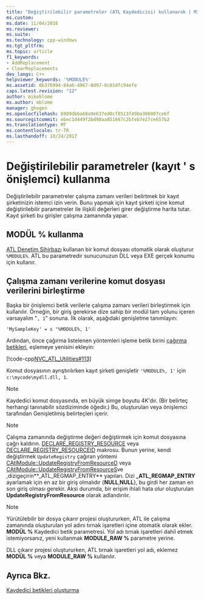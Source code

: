 ```yaml
---
title: "Değiştirilebilir parametreler (ATL Kaydedicisi) kullanarak | Microsoft Docs"
ms.custom: 
ms.date: 11/04/2016
ms.reviewer: 
ms.suite: 
ms.technology: cpp-windows
ms.tgt_pltfrm: 
ms.topic: article
f1_keywords:
- AddReplacement
- ClearReplacements
dev_langs: C++
helpviewer_keywords: '%MODULE%'
ms.assetid: 0b376994-84a6-4967-8d97-8c01dfc94efe
caps.latest.revision: "12"
author: mikeblome
ms.author: mblome
manager: ghogen
ms.openlocfilehash: 6909db6a68a9e637ed0cf8513f49ba306007ce6f
ms.sourcegitcommit: ebec1d449f2bd98aa851667c2bfeb7e27ce657b2
ms.translationtype: MT
ms.contentlocale: tr-TR
ms.lasthandoff: 10/24/2017
---
```

# <a name="using-replaceable-parameters-the-registrar39s-preprocessor"></a>Değiştirilebilir parametreler (kayıt &#39; s önişlemci) kullanma
Değiştirilebilir parametreler çalışma zamanı verileri belirtmek bir kayıt şirketinizin istemci izin verin. Bunu yapmak için kayıt şirketi içine komut değiştirilebilir parametreler ile ilişkili değerleri girer değiştirme harita tutar. Kayıt şirketi bu girişler çalışma zamanında yapar.  
  
##  <a name="_atl_using_.25.module.25"></a>MODÜL % kullanma  
 [ATL Denetim Sihirbazı](../atl/reference/atl-control-wizard.md) kullanan bir komut dosyası otomatik olarak oluşturur `%MODULE%`. ATL bu parametredir sunucunuzun DLL veya EXE gerçek konumu için kullanır.  
  
## <a name="concatenating-run-time-data-with-script-data"></a>Çalışma zamanı verilerine komut dosyası verilerini birleştirme  
 Başka bir önişlemci betik verilerle çalışma zamanı verileri birleştirmek için kullanılır. Örneğin, bir giriş gerekirse dize sahip bir modül tam yolunu içeren varsayalım "`, 1`" sonuna. İlk olarak, aşağıdaki genişletme tanımlayın:  
  
```  
'MySampleKey' = s '%MODULE%, 1'  
```  
  
 Ardından, önce çağırma listelenen yöntemleri işleme betik birini [çağırma betikleri](../atl/invoking-scripts.md), eşlemeye yenisini ekleyin:  
  
 [!code-cpp[NVC_ATL_Utilities#113](../atl/codesnippet/cpp/using-replaceable-parameters-the-registrar-s-preprocessor_1.cpp)]  
  
 Komut dosyasının ayrıştırılırken kayıt şirketi genişletir `'%MODULE%, 1'` için `c:\mycode\mydll.dll, 1`.  
  
> [!NOTE]
>  Kaydedici komut dosyasında, en büyük simge boyutu 4K'dır. (Bir belirteç herhangi tanınabilir sözdiziminde öğedir.) Bu, oluşturulan veya önişlemci tarafından Genişletilmiş belirteçleri içerir.  
  
> [!NOTE]
>  Çalışma zamanında değiştirme değeri değiştirmek için komut dosyasına çağrı kaldırın. [DECLARE_REGISTRY_RESOURCE](../atl/reference/registry-macros.md#declare_registry_resource) veya [DECLARE_REGISTRY_RESOURCEID](../atl/reference/registry-macros.md#declare_registry_resourceid) makrosu. Bunun yerine, kendi değiştirmek `UpdateRegistry` çağıran yöntemi [CAtlModule::UpdateRegistryFromResourceD](../atl/reference/catlmodule-class.md#updateregistryfromresourced) veya [CAtlModule::UpdateRegistryFromResourceS](../atl/reference/catlmodule-class.md#updateregistryfromresources)ve ,dizigeçirin**_ATL_REGMAP_ENTRY** yapıları. Dizi **_ATL_REGMAP_ENTRY** ayarlamak için en az bir giriş olmalıdır {**NULL**,**NULL**}, bu girdi her zaman en son giriş olması gerekir. Aksi durumda, bir erişim ihlali hata olur oluşturulan **UpdateRegistryFromResource** olarak adlandırılır.  
  
> [!NOTE]
>  Yürütülebilir bir dosya çıkarır projesi oluştururken, ATL ile çalışma zamanında oluşturulan yol adını tırnak işaretleri içine otomatik olarak ekler. **MODÜL %** Kaydedici betik parametresi. Yol adı tırnak işaretleri dahil etmek istemiyorsanız, yeni kullanmak **MODULE_RAW %** parametre yerine.  
>   
>  DLL çıkarır projesi oluştururken, ATL tırnak işaretleri yol adı, eklemez **MODÜL %** veya **MODULE_RAW %** kullanılır.  
  
## <a name="see-also"></a>Ayrıca Bkz.  
 [Kaydedici betikleri oluşturma](../atl/creating-registrar-scripts.md)

